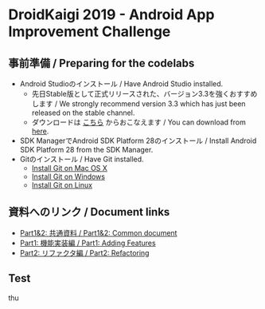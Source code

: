 # DroidKaigi 2019 - Android App Improvement Challenge

## 事前準備 / Preparing for the codelabs

* Android Studioのインストール / Have Android Studio installed.
  * 先日Stable版として正式リリースされた、バージョン3.3を強くおすすめします / We strongly recommend version 3.3 which has just been released on the stable channel.
  * ダウンロードは [こちら](https://developer.android.com/studio/?hl=en) からおこなえます / You can download from [here](https://developer.android.com/studio/?hl=en).
* SDK ManagerでAndroid SDK Platform 28のインストール / Install Android SDK Platform 28 from the SDK Manager.
* Gitのインストール / Have Git installed.
  * [Install Git on Mac OS X](https://www.atlassian.com/git/tutorials/install-git#mac-os-x)
  * [Install Git on Windows](https://www.atlassian.com/git/tutorials/install-git#windows)
  * [Install Git on Linux](https://www.atlassian.com/git/tutorials/install-git#linux)

## 資料へのリンク / Document links

* [Part1&2: 共通資料 / Part1&2: Common document](https://drive.google.com/drive/folders/1g_37AsPE7Fr7TKJvpiBo5wIgKA-eKRAG?usp=sharing)
* [Part1: 機能実装編 / Part1: Adding Features](https://drive.google.com/drive/folders/1_fNncdwMaQsEF2X4wKQLVxkQYdUttJ26?usp=sharing)
* [Part2: リファクタ編 / Part2: Refactoring](https://drive.google.com/drive/folders/1o5Tvw2Rgu8z93nERMfva2L-7ScSb_HJ-?usp=sharing)

## Test
thu